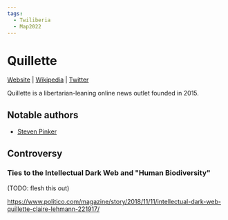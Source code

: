 ```yaml
---
tags:
  - Twiliberia
  - Map2022
---
```

# Quillette

[Website](https://quillette.com/) | [Wikipedia](https://en.wikipedia.org/wiki/Quillette) |  [Twitter](https://twitter.com/Quillette)

Quillette is a libertarian-leaning online news outlet founded in 2015.


## Notable authors

- [Steven Pinker](@sapinker.md)

## Controversy

### Ties to the Intellectual Dark Web and "Human Biodiversity"

(TODO: flesh this out)

https://www.politico.com/magazine/story/2018/11/11/intellectual-dark-web-quillette-claire-lehmann-221917/
